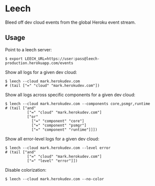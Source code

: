 # Leech

Bleed off dev cloud events from the global Heroku event stream.


## Usage

Point to a leech server:

    $ export LEECH_URL=https://user:pass@leech-production.herokuapp.com/events

Show all logs for a given dev cloud:

    $ leech --cloud mark.herokudev.com
    # (tail ["=" "cloud" "mark.herokudev.com"])

Show all logs across specific components for a given dev cloud:

    $ leech --cloud mark.herokudev.com --components core,psmgr,runtime
    # (tail ["and"
              ["=" "cloud" "mark.herokudev.com"]
              ["or"
                ["=" "component" "core"]
                ["=" "component" "psmgr"]
                ["=" "component" "runtime"]]])

Show all error-level logs for a given dev cloud:

    $ leech --cloud mark.herokudev.com --level error
    # (tail ["and"
              ["=" "cloud" "mark.herokudev.com"]
              ["=" "level" "error"]])

Disable colorization:

    $ leech --cloud mark.herokudev.com --no-color
